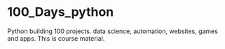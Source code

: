 # 100_Days_python
Python building 100 projects. data science, automation, websites, games and apps.
This is course material.
